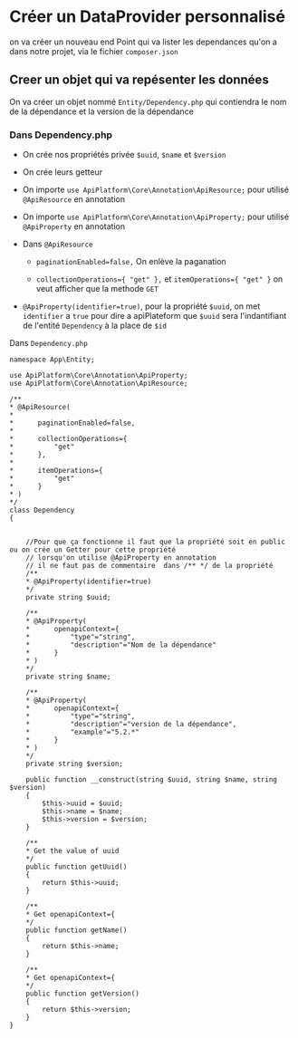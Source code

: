 # Créer un DataProvider personnalisé

on va créer un nouveau end Point qui va lister les dependances qu'on a dans notre projet, via le fichier `composer.json`


## Creer un objet qui va repésenter les données

On va créer un objet nommé `Entity/Dependency.php` qui contiendra le nom de la dépendance et la version de la dépendance


### Dans Dependency.php

- On crée nos propriétés privée `$uuid`, `$name` et `$version` 

- On crée leurs getteur

- On importe `use ApiPlatform\Core\Annotation\ApiResource;` pour utilisé `@ApiResource` en annotation

- On importe `use ApiPlatform\Core\Annotation\ApiProperty;` pour utilisé `@ApiProperty` en annotation

- Dans `@ApiResource`

    - `paginationEnabled=false,` On enlève la paganation

    - `collectionOperations={ "get" },` et `itemOperations={ "get" }` on veut afficher que la methode `GET`

- `@ApiProperty(identifier=true)`, pour la propriété `$uuid`, on met `identifier` a `true` pour dire a apiPlateform que `$uuid` sera l'indantifiant de l'entité `Dependency` à la place de `$id`

Dans `Dependency.php`

    namespace App\Entity;

    use ApiPlatform\Core\Annotation\ApiProperty;
    use ApiPlatform\Core\Annotation\ApiResource;

    /**
    * @ApiResource(
    * 
    *      paginationEnabled=false,
    * 
    *      collectionOperations={
    *          "get"
    *      },
    * 
    *      itemOperations={
    *          "get"
    *      }
    * )
    */
    class Dependency
    {


        //Pour que ça fonctionne il faut que la propriété soit en public ou on crée un Getter pour cette propriété  
        // lorsqu'on utilise @ApiProperty en annotation
        // il ne faut pas de commentaire  dans /** */ de la propriété
        /**
        * @ApiProperty(identifier=true)
        */
        private string $uuid;

        /**
        * @ApiProperty(
        *      openapiContext={
        *          "type"="string",
        *          "description"="Nom de la dépendance"
        *      }
        * )
        */
        private string $name;

        /**
        * @ApiProperty(
        *      openapiContext={
        *          "type"="string",
        *          "description"="version de la dépendance",
        *          "example"="5.2.*"
        *      }
        * )
        */
        private string $version;

        public function __construct(string $uuid, string $name, string $version)
        {
            $this->uuid = $uuid;
            $this->name = $name;
            $this->version = $version;
        }

        /**
        * Get the value of uuid
        */ 
        public function getUuid()
        {
            return $this->uuid;
        }

        /**
        * Get openapiContext={
        */ 
        public function getName()
        {
            return $this->name;
        }

        /**
        * Get openapiContext={
        */ 
        public function getVersion()
        {
            return $this->version;
        }
    }

